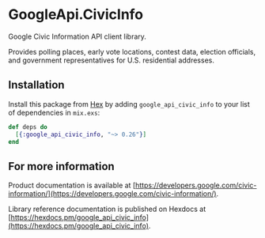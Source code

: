 # GoogleApi.CivicInfo

Google Civic Information API client library.

Provides polling places, early vote locations, contest data, election officials, and government representatives for U.S. residential addresses.

## Installation

Install this package from [Hex](https://hex.pm) by adding
`google_api_civic_info` to your list of dependencies in `mix.exs`:

```elixir
def deps do
  [{:google_api_civic_info, "~> 0.26"}]
end
```

## For more information

Product documentation is available at [https://developers.google.com/civic-information/](https://developers.google.com/civic-information/).

Library reference documentation is published on Hexdocs at
[https://hexdocs.pm/google_api_civic_info](https://hexdocs.pm/google_api_civic_info).
